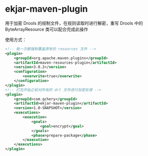 # ekjar-maven-plugin

用于加密 Drools 的规制文件，在规则读取时进行解密，重写 Drools 中的 ByteArrayResource 类可以配合完成此操作

使用方式：

```xml
<!-- 每一次都强制覆盖原有的 resources 文件 -->
<plugin>
    <groupId>org.apache.maven.plugins</groupId>
    <artifactId>maven-resources-plugin</artifactId>
    <version>3.0.2</version>
    <configuration>
        <overwrite>true</overwrite>
    </configuration>
</plugin>
<!-- 打包开始之前对所有的 drl 文件进行加密处理 -->
<plugin>
    <groupId>com.qchery</groupId>
    <artifactId>ekjar-maven-plugin</artifactId>
    <version>1.0-SNAPSHOT</version>
    <executions>
        <execution>
            <goals>
                <goal>encrypt</goal>
            </goals>
            <phase>prepare-package</phase>
        </execution>
    </executions>
</plugin>
```
